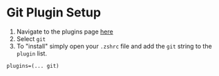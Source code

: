 # Git Plugin Setup

1. Navigate to the plugins page [here](https://github.com/ohmyzsh/ohmyzsh/tree/master/plugins)
2. Select `git`
3. To "install" simply open your `.zshrc` file and add the `git` string to the `plugin` list.
```
plugins=(... git)
```